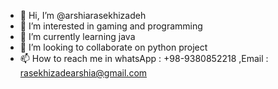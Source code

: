 - 👋 Hi, I’m @arshiarasekhizadeh
- 👀 I’m interested in gaming and programming
- 🌱 I’m currently learning java
- 💞️ I’m looking to collaborate on python project
- 📫 How to reach me in whatsApp : +98-9380852218
                         ,Email : rasekhizadearshia@gmail.com


<!---
arshiarasekhizadeh/arshiarasekhizadeh is a ✨ special ✨ repository because its `README.md` (this file) appears on your GitHub profile.
You can click the Preview link to take a look at your changes.
--->
